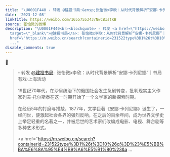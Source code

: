 ```yaml
---
title: "\U0001F440 - 转发 @建投书局:&ensp;张怡微x李欣：从时代背景解析“安娜·卡列尼娜”｜书局有戏·上海活动19世纪70年代，在沙皇统治下的俄国社会发生急剧转变，批判现..."
date: '2023-12-08'
linkTitle: https://weibo.com/1655755343/NwcBIstKB
source: 张怡微的微博
description: "\U0001F440<br><blockquote> - 转发 <a href=\"https://weibo.com/6172769966\"
  target=\"_blank\">@建投书局</a>: 张怡微x李欣：从时代背景解析“安娜·卡列尼娜”｜书局有戏·上海活动<br><br>19世纪70年代，在沙皇统治下的俄国社会发生急剧转变，批判现实主义作家列夫·托尔斯泰在这一时期开始了一个文学家的新探索时期。<br><br>在经历5年的打磨与推敲，1877年，文学巨著《安娜·卡列尼娜》诞生了，一经问世，便激起社会各界的强烈反响，在之后的百余年间，成为世界文学史上举足轻重的名著之一，并被后世的艺术家们改编成电影、电视、舞台剧等多种艺术形式。<br><br><a
  href=\"https://m.weibo.cn/search?containerid=231522type%3D1%26t%3D10%26q%3D%23%E5%BB%BA%E6%8A%95%E4%B9%A6%E5%B1%80%23&a
  ..."
disable_comments: true
---
```

👀<br><blockquote> - 转发 <a href="https://weibo.com/6172769966" target="_blank">@建投书局</a>: 张怡微x李欣：从时代背景解析“安娜·卡列尼娜”｜书局有戏·上海活动<br><br>19世纪70年代，在沙皇统治下的俄国社会发生急剧转变，批判现实主义作家列夫·托尔斯泰在这一时期开始了一个文学家的新探索时期。<br><br>在经历5年的打磨与推敲，1877年，文学巨著《安娜·卡列尼娜》诞生了，一经问世，便激起社会各界的强烈反响，在之后的百余年间，成为世界文学史上举足轻重的名著之一，并被后世的艺术家们改编成电影、电视、舞台剧等多种艺术形式。<br><br><a href="https://m.weibo.cn/search?containerid=231522type%3D1%26t%3D10%26q%3D%23%E5%BB%BA%E6%8A%95%E4%B9%A6%E5%B1%80%23&a ...